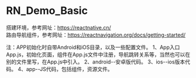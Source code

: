 # RN_Demo_Basic

搭建环境，参考网址：https://reactnative.cn/     
路由导航组件，参考网址：https://reactnavigation.org/docs/getting-started/

注：APP初始化时自带Android和iOS目录，以及一些配置文件。
1、App入口 App.js，初始化页面，组件在App.js文件中注册，导航跳转关系等，当然也可以在别的文件里写，在App.js中引入。
2、android--安卓版代码。
3、ios--ios版本代码。
4、app--JS代码，包括组件，资源文件。
